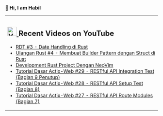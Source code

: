 ### 👋 Hi, I am Habil

<table><tr><td valign="top" width="50%">

## <a href="https://www.youtube.com/channel/UCBRxDSTfr2aJVODDh4WG_7g"><img src="https://cdn.worldvectorlogo.com/logos/youtube-icon.svg" title="YouTube ChannelDocker" alt="Youtube Channel" width="30"/> </a>   Recent Videos on YouTube      
 
<!-- YOUTUBE-VIDEOS-LIST:START -->
- [RDT #3 - Date Handling di Rust](https://www.youtube.com/watch?v=DUURd4SSK90)
- [Ulangan Rust #4 - Membuat Builder Pattern dengan Struct di Rust](https://www.youtube.com/watch?v=inO_IUTWVh8)
- [Development Rust Project Dengan NeoVim](https://www.youtube.com/watch?v=Y6sZRUklBLM)
- [Tutorial Dasar Actix-Web #29 - RESTful API Integration Test (Bagian 9 Penutup)](https://www.youtube.com/watch?v=TEiY603Yiuw)
- [Tutorial Dasar Actix-Web #28 - RESTful API Setup Test (Bagian 8)](https://www.youtube.com/watch?v=bWZ5i_VfsHw)
- [Tutorial Dasar Actix-Web #27 - RESTful API Route Modules (Bagian 7)](https://www.youtube.com/watch?v=aYMjy2j0j1s)
<!-- YOUTUBE-VIDEOS-LIST:END --> 
</td></tr></table>
